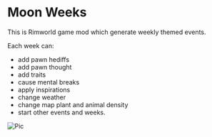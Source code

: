 # Moon Weeks

This is Rimworld game mod which generate weekly themed events.

Each week can:
- add pawn hediffs
- add pawn thought
- add traits
- cause mental breaks
- apply inspirations
- change weather
- change map plant and animal density
- start other events and weeks.

![Pic](https://user-images.githubusercontent.com/34233184/119275270-b5cab900-bc1c-11eb-9f5c-fb01a9e37245.jpg)
